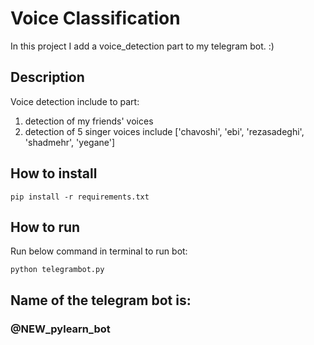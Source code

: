 # Voice Classification

In this project I add a voice_detection part to my telegram bot. :)

## Description

Voice detection include to part:
1. detection of my friends' voices
2. detection of 5 singer voices include ['chavoshi', 'ebi', 'rezasadeghi', 'shadmehr', 'yegane'] 

## How to install

```
pip install -r requirements.txt
```

##  How to run


Run below command in terminal to run bot:

```
python telegrambot.py
```

## Name of the telegram bot is:

### @NEW_pylearn_bot